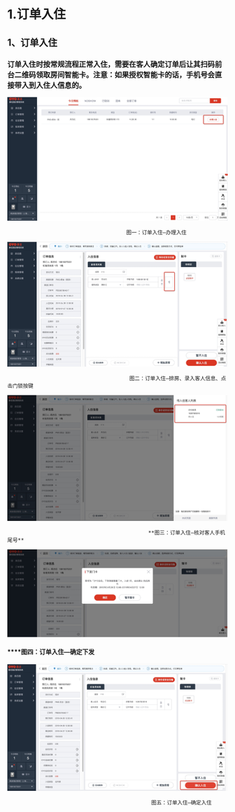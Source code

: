 # 1.订单入住

## 1、订单入住 

### 订单入住时按常规流程正常入住，需要在客人确定订单后让其扫码前台二维码领取房间智能卡。注意：如果授权智能卡的话，手机号会直接带入到入住人信息的。

![](../../.gitbook/assets/image%20%28778%29.png)

                                          图一：订单入住—办理入住

![](../../.gitbook/assets/image%20%28584%29.png)

                                           图二：订单入住—排房、录入客人信息、点击门锁按键

![](../../.gitbook/assets/image%20%28430%29.png)

                                                 **图三：订单入住—核对客人手机尾号**

![](../../.gitbook/assets/image%20%28766%29.png)

####                                                 ****图四：订单入住—确定下发

![](../../.gitbook/assets/image%20%28646%29.png)

                                                  图五：订单入住—确定入住

